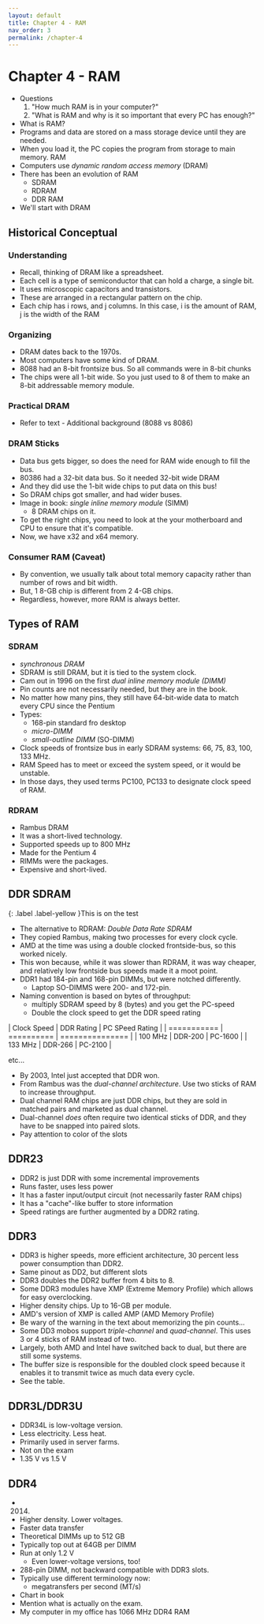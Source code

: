 ```yaml
---
layout: default
title: Chapter 4 - RAM
nav_order: 3
permalink: /chapter-4
---
```


Chapter 4 - RAM
===============

* Questions
    1. "How much RAM is in your computer?"
    1. "What is RAM and why is it so important that every PC has enough?"
* What is RAM?
* Programs and data are stored on a mass storage device until they are needed.
* When you load it, the PC copies the program from storage to main memory. RAM
* Computers use *dynamic random access memory* (DRAM)
* There has been an evolution of RAM
    * SDRAM
    * RDRAM
    * DDR RAM
* We'll start with DRAM

## Historical Conceptual

### Understanding

* Recall, thinking of DRAM like a spreadsheet.
* Each cell is a type of semiconductor that can hold a charge, a single bit.
* It uses microscopic capacitors and transistors.
* These are arranged in a rectangular pattern on the chip.
* Each chip has i rows, and j columns. In this case, i is the amount of RAM, j is the width of the RAM

### Organizing

* DRAM dates back to the 1970s.
* Most computers have some kind of DRAM.
* 8088 had an 8-bit frontsize bus. So all commands were in 8-bit chunks
* The chips were all 1-bit wide. So you just used to 8 of them to make an 8-bit addressable memory module.

### Practical DRAM

* Refer to text - Additional background  (8088 vs 8086)

### DRAM Sticks

* Data bus gets bigger, so does the need for RAM wide enough to fill the bus.
* 80386 had a 32-bit data bus. So it needed 32-bit wide DRAM
* And they did use the 1-bit wide chips to put data on this bus!
* So DRAM chips got smaller, and had wider buses.
* Image in book: *single inline memory module* (SIMM)
    * 8 DRAM chips on it.
* To get the right chips, you need to look at the your motherboard and CPU to ensure that it's compatible.
* Now, we have x32 and x64 memory.

### Consumer RAM (Caveat)

* By convention, we usually talk about total memory capacity rather than number of rows and bit width.
* But, 1 8-GB chip is different from 2 4-GB chips.
* Regardless, however, more RAM is always better.

## Types of RAM

### SDRAM

* *synchronous DRAM*
* SDRAM is still DRAM, but it is tied to the system clock.
* Cam out in 1996 on the first *dual inline memory module (DIMM)*
* Pin counts are not necessarily needed, but they are in the book.
* No matter how many pins, they still have 64-bit-wide data to match every CPU since the Pentium
* Types:
    * 168-pin standard fro desktop
    * *micro-DIMM*
    * *small-outline DIMM* (SO-DIMM)
* Clock speeds of frontsize bus in early SDRAM systems: 66, 75, 83, 100, 133 MHz.
* RAM Speed has to meet or exceed the system speed, or it would be unstable.
* In those days, they used terms PC100, PC133 to designate clock speed of RAM.

### RDRAM

* Rambus DRAM
* It was a short-lived technology.
* Supported speeds up to 800 MHz
* Made for the Pentium 4
* RIMMs were the packages.
* Expensive and short-lived.

## DDR SDRAM

{: .label .label-yellow }This is on the test

* The alternative to RDRAM: *Double Data Rate SDRAM*
* They copied Rambus, making two processes for every clock cycle.
* AMD at the time was using a double clocked frontside-bus, so this worked nicely.
* This won because, while it was slower than RDRAM, it was way cheaper, and relatively low frontside bus speeds made it a moot point.
* DDR1 had 184-pin and 168-pin DIMMs, but were notched differently.
    * Laptop SO-DIMMS were 200- and 172-pin.
* Naming convention is based on bytes of throughput:
    * multiply SDRAM speed by 8 (bytes) and you get the PC-speed
    * Double the clock speed to get the DDR speed rating

| Clock Speed | DDR Rating | PC SPeed Rating |
| =========== | ========== | =============== |
| 100 MHz     | DDR-200    | PC-1600         |
| 133 MHz     | DDR-266    | PC-2100         |

etc...

* By 2003, Intel just accepted that DDR won.
* From Rambus was the *dual-channel architecture*. Use two sticks of RAM to increase throughput.
* Dual channel RAM chips are just DDR chips, but they are sold in matched pairs and marketed as dual channel.
* Dual-channel *does* often require two identical sticks of DDR, and they have to be snapped into paired slots.
* Pay attention to color of the slots

## DDR23

* DDR2 is just DDR with some incremental improvements
* Runs faster, uses less power
* It has a faster input/output circuit (not necessarily faster RAM chips)
* It has a "cache"-like buffer to store information
* Speed ratings are further augmented by a DDR2 rating.

## DDR3

* DDR3 is higher speeds, more efficient architecture, 30 percent less power consumption than DDR2.
* Same pinout as DD2, but different slots
* DDR3 doubles the DDR2 buffer from 4 bits to 8.
* Some DDR3 modules have XMP (Extreme Memory Profile) which allows for easy overclocking.
* Higher density chips. Up to 16-GB per module.
* AMD's version of XMP is called AMP (AMD Memory Profile)
* Be wary of the warning in the text about memorizing the pin counts...
* Some DD3 mobos support *triple-channel* and *quad-channel*. This uses 3 or 4 sticks of RAM instead of two.
* Largely, both AMD and Intel have switched back to dual, but there are still some systems.
* The buffer size is responsible for the doubled clock speed because it enables it to transmit twice as much data every cycle.
* See the table.

## DDR3L/DDR3U

* DDR34L is low-voltage version.
* Less electricity. Less heat.
* Primarily used in server farms.
* Not on the exam
* 1.35 V vs 1.5 V

## DDR4

* 2014.
* Higher density. Lower voltages.
* Faster data transfer
* Theoretical DIMMs up to 512 GB
* Typically top out at 64GB per DIMM
* Run at only 1.2 V
    * Even lower-voltage versions, too!
* 288-pin DIMM, not backward compatible with DDR3 slots.
* Typically use different terminology now:
    * megatransfers per second (MT/s)
* Chart in book
* Mention what is actually on the exam.
* My computer in my office has 1066 MHz DDR4 RAM
